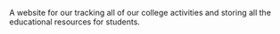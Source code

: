 A website for our tracking all of our college activities and storing all the educational resources for students.
